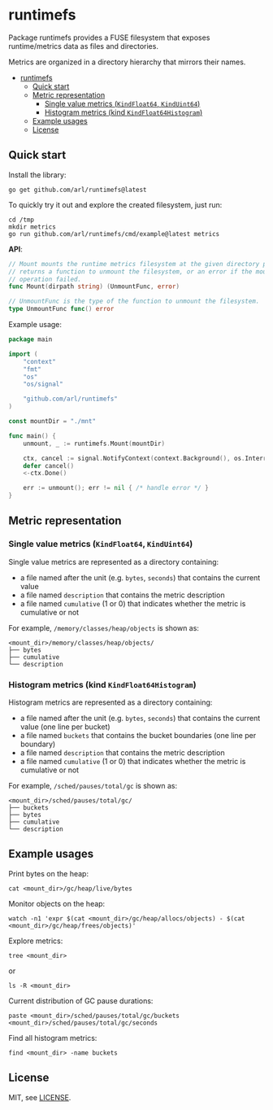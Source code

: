 # runtimefs

Package runtimefs provides a FUSE filesystem that exposes runtime/metrics data as files and directories.

Metrics are organized in a directory hierarchy that mirrors their names.


- [runtimefs](#runtimefs)
  - [Quick start](#quick-start)
  - [Metric representation](#metric-representation)
    - [Single value metrics (`KindFloat64`, `KindUint64`)](#single-value-metrics-kindfloat64-kinduint64)
    - [Histogram metrics (kind `KindFloat64Histogram`)](#histogram-metrics-kind-kindfloat64histogram)
  - [Example usages](#example-usages)
  - [License](#license)


## Quick start

Install the library:

```
go get github.com/arl/runtimefs@latest
```

To quickly try it out and explore the created filesystem, just run:

```
cd /tmp
mkdir metrics
go run github.com/arl/runtimefs/cmd/example@latest metrics
```

**API**:

```go
// Mount mounts the runtime metrics filesystem at the given directory path. It
// returns a function to unmount the filesystem, or an error if the mount
// operation failed.
func Mount(dirpath string) (UnmountFunc, error)

// UnmountFunc is the type of the function to unmount the filesystem.
type UnmountFunc func() error
```

Example usage:

```go
package main

import (
	"context"
	"fmt"
	"os"
	"os/signal"

	"github.com/arl/runtimefs"
)

const mountDir = "./mnt"

func main() {
	unmount, _ := runtimefs.Mount(mountDir)

	ctx, cancel := signal.NotifyContext(context.Background(), os.Interrupt)
	defer cancel()
	<-ctx.Done()

	err := unmount(); err != nil { /* handle error */ }
}
```

## Metric representation


### Single value metrics (`KindFloat64`, `KindUint64`)

Single value metrics are represented as a directory containing:
 - a file named after the unit (e.g. `bytes`, `seconds`) that contains the current value
 - a file named `description` that contains the metric description
 - a file named `cumulative` (1 or 0) that indicates whether the metric is cumulative or not

For example, `/memory/classes/heap/objects` is shown as:

    <mount_dir>/memory/classes/heap/objects/
    ├── bytes
    ├── cumulative
    └── description


### Histogram metrics (kind `KindFloat64Histogram`)

Histogram metrics are represented as a directory containing:
 - a file named after the unit (e.g. `bytes`, `seconds`) that contains the current value (one line per bucket)
 - a file named `buckets` that contains the bucket boundaries (one line per boundary)
 - a file named `description` that contains the metric description
 - a file named `cumulative` (1 or 0) that indicates whether the metric is cumulative or not

For example, `/sched/pauses/total/gc` is shown as:

    <mount_dir>/sched/pauses/total/gc/
    ├── buckets
    ├── bytes
    ├── cumulative
    └── description



## Example usages


Print bytes on the heap:
```
cat <mount_dir>/gc/heap/live/bytes
```

Monitor objects on the heap:
```
watch -n1 'expr $(cat <mount_dir>/gc/heap/allocs/objects) - $(cat <mount_dir>/gc/heap/frees/objects)'
```

Explore metrics:
```
tree <mount_dir>
```
or 
```
ls -R <mount_dir>
``` 

Current distribution of GC pause durations:
```
paste <mount_dir>/sched/pauses/total/gc/buckets <mount_dir>/sched/pauses/total/gc/seconds
```

Find all histogram metrics:
```
find <mount_dir> -name buckets
```

## License

MIT, see [LICENSE](LICENSE).
